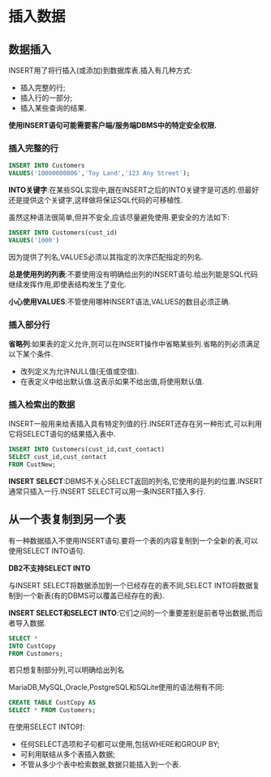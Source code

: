 # 插入数据

## 数据插入

INSERT用了将行插入(或添加)到数据库表.插入有几种方式:

- 插入完整的行;
- 插入行的一部分;
- 插入某些查询的结果.

**使用INSERT语句可能需要客户端/服务端DBMS中的特定安全权限.**

### 插入完整的行

```sql
INSERT INTO Customers
VALUES('10000000006','Toy Land','123 Any Street');
```

**INTO关键字**:在某些SQL实现中,跟在INSERT之后的INTO关键字是可选的.但最好还是提供这个关键字,这样做将保证SQL代码的可移植性.

虽然这种语法很简单,但并不安全,应该尽量避免使用.更安全的方法如下:

```sql
INSERT INTO Customers(cust_id)
VALUES('1000')
```

因为提供了列名,VALUES必须以其指定的次序匹配指定的列名.

**总是使用列的列表**:不要使用没有明确给出列的INSERT语句.给出列能是SQL代码继续发挥作用,即使表结构发生了变化.

**小心使用VALUES**:不管使用哪种INSERT语法,VALUES的数目必须正确.

### 插入部分行

**省略列**:如果表的定义允许,则可以在INSERT操作中省略某些列.省略的列必须满足以下某个条件.

- 改列定义为允许NULL值(无值或空值).
- 在表定义中给出默认值.这表示如果不给出值,将使用默认值.

### 插入检索出的数据

INSERT一般用来给表插入具有特定列值的行.INSERT还存在另一种形式,可以利用它将SELECT语句的结果插入表中.

```sql
INSERT INTO Customers(cust_id,cust_contact)
SELECT cust_id,cust_contact
FROM CustNew;
```

**INSERT SELECT**:DBMS不关心SELECT返回的列名,它使用的是列的位置.INSERT通常只插入一行.INSERT SELECT可以用一条INSERT插入多行.

## 从一个表复制到另一个表

有一种数据插入不使用INSERT语句.要将一个表的内容复制到一个全新的表,可以使用SELECT INTO语句.

**DB2不支持SELECT INTO**

与INSERT SELECT将数据添加到一个已经存在的表不同,SELECT INTO将数据复制到一个新表(有的DBMS可以覆盖已经存在的表).

**INSERT SELECT和SELECT INTO**:它们之间的一个重要差别是前者导出数据,而后者导入数据.

```sql
SELECT *
INTO CustCopy
FROM Customers;
```

若只想复制部分列,可以明确给出列名

MariaDB,MySQL,Oracle,PostgreSQL和SQLite使用的语法稍有不同:

```sql
CREATE TABLE CustCopy AS
SELECT * FROM Customers;
```

在使用SELECT INTO时:

- 任何SELECT选项和子句都可以使用,包括WHERE和GROUP BY;
- 可利用联结从多个表插入数据;
- 不管从多少个表中检索数据,数据只能插入到一个表.
